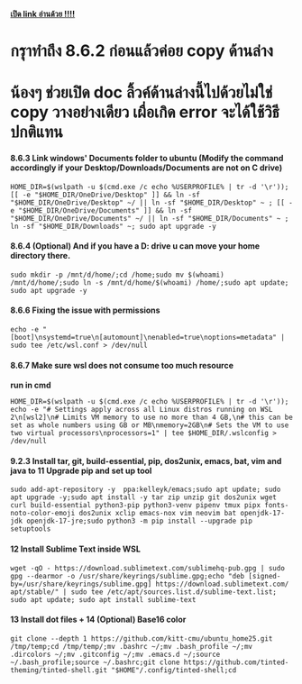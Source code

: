
**[เปิด link อ่านด้วย !!!!](https://cmu.to/cs111env)**

# กรุาทำถึง 8.6.2 ก่อนแล้วค่อย copy ด้านล่าง
# น้องๆ ช่วยเปิด doc ลิ้วค์ด้านล่างนี้ไปด้วยไม่ใช่ copy วางอย่างเดียว เผื่อเกิด error จะได้ใช้วิธีปกติแทน

#### 8.6.3 Link windows' Documents folder to ubuntu (Modify the command accordingly if your Desktop/Downloads/Documents are not on C drive)
```
HOME_DIR=$(wslpath -u $(cmd.exe /c echo %USERPROFILE% | tr -d '\r')); [[ -e "$HOME_DIR/OneDrive/Desktop" ]] && ln -sf "$HOME_DIR/OneDrive/Desktop" ~/ || ln -sf "$HOME_DIR/Desktop" ~ ; [[ -e "$HOME_DIR/OneDrive/Documents" ]] && ln -sf "$HOME_DIR/OneDrive/Documents" ~/ || ln -sf "$HOME_DIR/Documents" ~ ; ln -sf "$HOME_DIR/Downloads" ~; sudo apt upgrade -y
```

#### 8.6.4 (Optional) And if you have a D: drive u can move your home directory there.
```
sudo mkdir -p /mnt/d/home/;cd /home;sudo mv $(whoami) /mnt/d/home/;sudo ln -s /mnt/d/home/$(whoami) /home/;sudo apt update; sudo apt upgrade -y
```

#### 8.6.6 Fixing the issue with permissions
```
echo -e "[boot]\nsystemd=true\n[automount]\nenabled=true\noptions=metadata" | sudo tee /etc/wsl.conf > /dev/null
```

#### 8.6.7 Make sure wsl does not consume too much resource 
**run in cmd**
```
HOME_DIR=$(wslpath -u $(cmd.exe /c echo %USERPROFILE% | tr -d '\r'));
echo -e "# Settings apply across all Linux distros running on WSL 2\n[wsl2]\n# Limits VM memory to use no more than 4 GB,\n# this can be set as whole numbers using GB or MB\nmemory=2GB\n# Sets the VM to use two virtual processors\nprocessors=1" | tee $HOME_DIR/.wslconfig > /dev/null
```

#### 9.2.3 Install tar, git,  build-essential, pip, dos2unix, emacs, bat, vim and  java to 11 Upgrade pip and set up tool
```
sudo add-apt-repository -y  ppa:kelleyk/emacs;sudo apt update; sudo apt upgrade -y;sudo apt install -y tar zip unzip git dos2unix wget curl build-essential python3-pip python3-venv pipenv tmux pipx fonts-noto-color-emoji dos2unix xclip emacs-nox vim neovim bat openjdk-17-jdk openjdk-17-jre;sudo python3 -m pip install --upgrade pip setuptools
```

#### 12 Install Sublime Text inside WSL
```
wget -qO - https://download.sublimetext.com/sublimehq-pub.gpg | sudo gpg --dearmor -o /usr/share/keyrings/sublime.gpg;echo "deb [signed-by=/usr/share/keyrings/sublime.gpg] https://download.sublimetext.com/ apt/stable/" | sudo tee /etc/apt/sources.list.d/sublime-text.list; sudo apt update; sudo apt install sublime-text
```

#### 13 Install dot files + 14 (Optional) Base16 color  
```
git clone --depth 1 https://github.com/kitt-cmu/ubuntu_home25.git /tmp/temp;cd /tmp/temp/;mv .bashrc ~/;mv .bash_profile ~/;mv .dircolors ~/;mv .gitconfig ~/;mv .emacs.d ~/;source ~/.bash_profile;source ~/.bashrc;git clone https://github.com/tinted-theming/tinted-shell.git "$HOME"/.config/tinted-shell;cd
```
